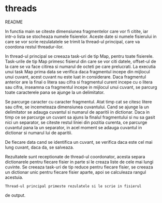 # threads
README

In functia main se citeste dimensiunea fragmentelor care vor fi citite,
iar intr-o lista se stocheaza numele fisierelor. Aceste date si numele
fisierului in care se vor scrie rezulatatele se trimit la thread-ul
principal, care va coordona restul threadur-ilor.

In thread-ul principal se creeaza task-uri de tip Map, pentru toate
fisierele. Task-urile de tip Map primesc fisierul din care se vor citi
datele, offset-ul de la care se va face citirea si numarul de octeti pe
care prelucrati. La executia unui task Map prima data se verifica daca
fragmentul incepe din mijlocul unui cuvant, acest cuvant nu este luat
in considerare. Daca fragmentul anterior are la final o litera sau cifra
si fragmentul curent incepe cu o litera sau cifra, inseamna ca fragmentul
incepe in mijlocul unui cuvant, se parcurg toate caracterele pana se
ajunge la un delimitator.


Se parcurge caracter cu caracter fragmentul. Atat timp cat se citesc
litere sau cifre, se incemeteaza dimensiunea cuvantului. Cand se ajunge
la un delimitator se adauga cuvantul si numarul de aparitii in dictionar.
Daca in timp ce se parcurge un cuvant sa ajuns la finalul fragmentului
si nu sa gasit nici un separator, se citeste restul liniei din pozitia
curenta, ce parcurge cuvantul pana la un separator, in acel moment se
adauga cuvantul in dictionar si numarul lui de aparitii.

 De fiecare data cand se identifica un cuvant, se verifica
daca este cel mai lung cuvant, daca da, se salveaza.

 Rezultatele sunt receptionate de thread-ul coordonator,
acesta separa dictionarele pentru fiecare fisier in parte si le
creaza liste de cele mai lungi cuvinte. Se creeaza task-uri de tip
reduce pentru fiecare fisier, se creeaza un dictionar unic pentru
fiecare fisier aparte, apoi se calculeaza rangul acestuia.

    Thread-ul principal primeste rezulatele si le scrie in fisierul
de output.
